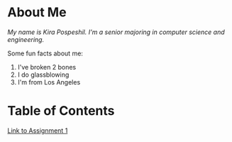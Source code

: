 # About Me
*My name is Kira Pospeshil. I'm a senior majoring in computer science and engineering.*

Some fun facts about me:
1. I've broken 2 bones
2. I do glassblowing
3. I'm from Los Angeles

# Table of Contents
[Link to Assignment 1](assignments/assignment1.md)
